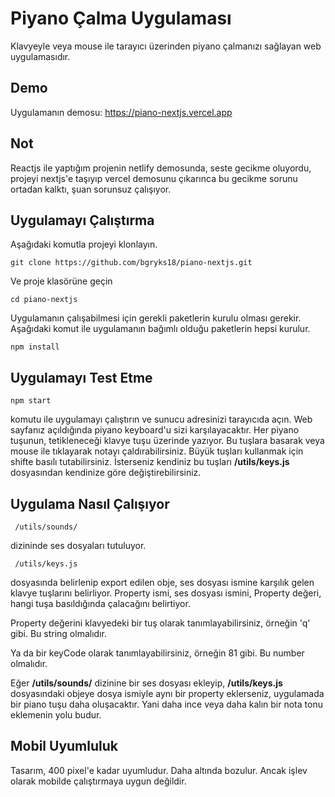 # Piyano Çalma Uygulaması
Klavyeyle veya mouse ile tarayıcı üzerinden piyano çalmanızı sağlayan web uygulamasıdır.

## Demo
Uygulamanın demosu:
https://piano-nextjs.vercel.app

## Not
   Reactjs ile yaptığım projenin netlify demosunda, seste gecikme oluyordu, projeyi nextjs'e taşıyıp vercel demosunu çıkarınca bu gecikme sorunu ortadan kalktı, şuan sorunsuz çalışıyor. 

## Uygulamayı Çalıştırma

Aşağıdaki komutla projeyi klonlayın.

    git clone https://github.com/bgryks18/piano-nextjs.git
Ve proje klasörüne geçin

    cd piano-nextjs

Uygulamanın çalışabilmesi için gerekli paketlerin kurulu olması gerekir. 
Aşağıdaki komut ile uygulamanın bağımlı olduğu paketlerin hepsi kurulur.

    npm install


## Uygulamayı Test Etme

    npm start
  komutu ile uygulamayı çalıştırın ve sunucu adresinizi tarayıcıda açın.
  Web sayfanız açıldığında piyano keyboard'u sizi karşılayacaktır. Her piyano tuşunun, tetikleneceği klavye tuşu üzerinde yazıyor. Bu tuşlara basarak veya mouse ile tıklayarak notayı çaldırabilirsiniz. Büyük tuşları kullanmak için shifte basılı tutabilirsiniz. İsterseniz kendiniz bu tuşları **/utils/keys.js** dosyasından kendinize göre değiştirebilirsiniz.
  
## Uygulama Nasıl Çalışıyor
     /utils/sounds/

dizininde ses dosyaları tutuluyor.

     /utils/keys.js 
   dosyasında belirlenip export edilen obje, ses dosyası ismine karşılık gelen klavye tuşlarını belirliyor.
   Property ismi, ses dosyası ismini, 
   Property değeri, hangi tuşa basıldığında çalacağını belirtiyor.
   
   Property değerini klavyedeki bir tuş olarak tanımlayabilirsiniz, örneğin 'q' gibi. Bu string olmalıdır.
   
   Ya da bir keyCode olarak tanımlayabilirsiniz, örneğin 81 gibi. Bu number olmalıdır.
   
   Eğer **/utils/sounds/** dizinine bir ses dosyası ekleyip, **/utils/keys.js** dosyasındaki objeye dosya ismiyle aynı bir property eklerseniz, uygulamada bir piano tuşu daha oluşacaktır. Yani daha ince veya daha kalın bir nota tonu eklemenin yolu budur.
   
## Mobil Uyumluluk
   Tasarım, 400 pixel'e kadar uyumludur. Daha altında bozulur. Ancak işlev olarak mobilde çalıştırmaya uygun değildir.
